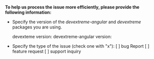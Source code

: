 **To help us process the issue more efficiently, please provide the following information:**
- Specify the version of the *devextreme-angular* and *devextreme* packages you are using.
    
    devexteme version: 
    devextreme-angular version: 
- Specify the type of the issue (check one with "x"): 
[ ] bug Report <!-- If you consider the issue to be a bug, provide detailed steps to reproduce it. If possible, create a demo illustrating the problem using [plunker template for version 16.2](http://plnkr.co/edit/XuAPDd?p=preview) or a similar service. -->
[ ] feature request <!-- If you wish to post a feature request, please describe the current behavior and specify expected results. -->
[ ] support inquiry <!-- We don't process questions related to the DevExtreme UI widgets specifics in this repository. If you have any questions regarding your scenario or widget behavior, please submit a support request to our [support center](www.devexpress.com/ask). There, you will get your question answered in a short time frame. -->